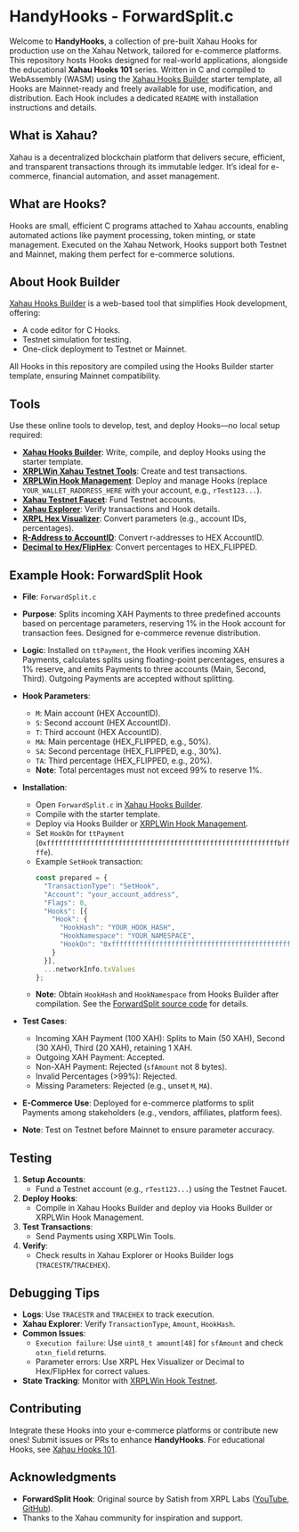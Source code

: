 # HandyHooks - ForwardSplit.c

Welcome to **HandyHooks**, a collection of pre-built Xahau Hooks for production use on the Xahau Network, tailored for e-commerce platforms. This repository hosts Hooks designed for real-world applications, alongside the educational **Xahau Hooks 101** series. Written in C and compiled to WebAssembly (WASM) using the [Xahau Hooks Builder](https://hooks-builder.xrpl.org/develop) starter template, all Hooks are Mainnet-ready and freely available for use, modification, and distribution. Each Hook includes a dedicated `README` with installation instructions and details.

## What is Xahau?

Xahau is a decentralized blockchain platform that delivers secure, efficient, and transparent transactions through its immutable ledger. It’s ideal for e-commerce, financial automation, and asset management.

## What are Hooks?

Hooks are small, efficient C programs attached to Xahau accounts, enabling automated actions like payment processing, token minting, or state management. Executed on the Xahau Network, Hooks support both Testnet and Mainnet, making them perfect for e-commerce solutions.

## About Hook Builder

[Xahau Hooks Builder](https://hooks-builder.xrpl.org/develop) is a web-based tool that simplifies Hook development, offering:
- A code editor for C Hooks.
- Testnet simulation for testing.
- One-click deployment to Testnet or Mainnet.

All Hooks in this repository are compiled using the Hooks Builder starter template, ensuring Mainnet compatibility.

## Tools
Use these online tools to develop, test, and deploy Hooks—no local setup required:
- **[Xahau Hooks Builder](https://hooks-builder.xrpl.org/develop)**: Write, compile, and deploy Hooks using the starter template.
- **[XRPLWin Xahau Testnet Tools](https://xahau-testnet.xrplwin.com/tools)**: Create and test transactions.
- **[XRPLWin Hook Management](https://xahau-testnet.xrplwin.com/account/YOUR_WALLET_RADDRESS_HERE/manage/hooks)**: Deploy and manage Hooks (replace `YOUR_WALLET_RADDRESS_HERE` with your account, e.g., `rTest123...`).
- **[Xahau Testnet Faucet](https://xahau-test.net/faucet)**: Fund Testnet accounts.
- **[Xahau Explorer](https://xahauexplorer.com/en)**: Verify transactions and Hook details.
- **[XRPL Hex Visualizer](https://transia-rnd.github.io/xrpl-hex-visualizer/)**: Convert parameters (e.g., account IDs, percentages).
- **[R-Address to AccountID](https://hooks.services/tools/raddress-to-accountid)**: Convert r-addresses to HEX AccountID.
- **[Decimal to Hex/FlipHex](https://hooks.services/tools/decimal-to-hex-to-fliphex)**: Convert percentages to HEX_FLIPPED.

## Example Hook: ForwardSplit Hook

- **File**: `ForwardSplit.c`
- **Purpose**: Splits incoming XAH Payments to three predefined accounts based on percentage parameters, reserving 1% in the Hook account for transaction fees. Designed for e-commerce revenue distribution.

- **Logic**: Installed on `ttPayment`, the Hook verifies incoming XAH Payments, calculates splits using floating-point percentages, ensures a 1% reserve, and emits Payments to three accounts (Main, Second, Third). Outgoing Payments are accepted without splitting.
- **Hook Parameters**:
  - `M`: Main account (HEX AccountID).
  - `S`: Second account (HEX AccountID).
  - `T`: Third account (HEX AccountID).
  - `MA`: Main percentage (HEX_FLIPPED, e.g., 50%).
  - `SA`: Second percentage (HEX_FLIPPED, e.g., 30%).
  - `TA`: Third percentage (HEX_FLIPPED, e.g., 20%).
  - **Note**: Total percentages must not exceed 99% to reserve 1%.

- **Installation**:
  - Open `ForwardSplit.c` in [Xahau Hooks Builder](https://hooks-builder.xrpl.org/develop).
  - Compile with the starter template.
  - Deploy via Hooks Builder or [XRPLWin Hook Management](https://xahau-testnet.xrplwin.com/account/YOUR_WALLET_RADDRESS_HERE/manage/hooks).
  - Set `HookOn` for `ttPayment` (`0xffffffffffffffffffffffffffffffffffffffffffffffffffffffffffbffffe`).
  - Example `SetHook` transaction:
    ```javascript
    const prepared = {
      "TransactionType": "SetHook",
      "Account": "your_account_address",
      "Flags": 0,
      "Hooks": [{
        "Hook": {
          "HookHash": "YOUR_HOOK_HASH",
          "HookNamespace": "YOUR_NAMESPACE",
          "HookOn": "0xffffffffffffffffffffffffffffffffffffffffffffffffffffffffffbffffe"
        }
      }],
      ...networkInfo.txValues
    };
    ```
  - **Note**: Obtain `HookHash` and `HookNamespace` from Hooks Builder after compilation. See the [ForwardSplit source code](ForwardSplit.c) for details.
- **Test Cases**:

  - Incoming XAH Payment (100 XAH): Splits to Main (50 XAH), Second (30 XAH), Third (20 XAH), retaining 1 XAH.
  - Outgoing XAH Payment: Accepted.
  - Non-XAH Payment: Rejected (`sfAmount` not 8 bytes).
  - Invalid Percentages (>99%): Rejected.
  - Missing Parameters: Rejected (e.g., unset `M`, `MA`).

- **E-Commerce Use**: Deployed for e-commerce platforms to split Payments among stakeholders (e.g., vendors, affiliates, platform fees).
- **Note**: Test on Testnet before Mainnet to ensure parameter accuracy.

## Testing

1. **Setup Accounts**:
   - Fund a Testnet account (e.g., `rTest123...`) using the Testnet Faucet.
2. **Deploy Hooks**:
   - Compile in Xahau Hooks Builder and deploy via Hooks Builder or XRPLWin Hook Management.
3. **Test Transactions**:
   - Send Payments using XRPLWin Tools.
4. **Verify**:
   - Check results in Xahau Explorer or Hooks Builder logs (`TRACESTR`/`TRACEHEX`).

## Debugging Tips
- **Logs**: Use `TRACESTR` and `TRACEHEX` to track execution.
- **Xahau Explorer**: Verify `TransactionType`, `Amount`, `HookHash`.
- **Common Issues**:
  - `Execution failure`: Use `uint8_t amount[48]` for `sfAmount` and check `otxn_field` returns.
  - Parameter errors: Use XRPL Hex Visualizer or Decimal to Hex/FlipHex for correct values.
- **State Tracking**: Monitor with [XRPLWin Hook Testnet](https://xahau-testnet.xrplwin.com/tools).


## Contributing
Integrate these Hooks into your e-commerce platforms or contribute new ones! Submit issues or PRs to enhance **HandyHooks**. For educational Hooks, see [Xahau Hooks 101](Xahau-Hooks-101/README.md).

## Acknowledgments
- **ForwardSplit Hook**: Original source by Satish from XRPL Labs ([YouTube](https://www.youtube.com/watch?v=KdOHr6L0Ss4&t=380s), [GitHub](https://github.com/technotip/HookTutorials)).
- Thanks to the Xahau community for inspiration and support.
